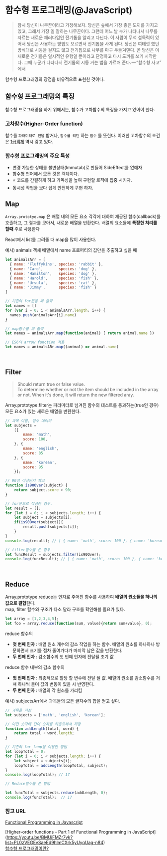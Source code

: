 # 함수형 프로그래밍(@JavaScript)

> 잠시 당신이 나무꾼이라고 가정해보자. 당신은 숲에서 가장 좋은 도끼를 가지고 있고, 그래서 가장 일 잘하는 나무꾼이다. 그런데 어느 날 누가 나타나서 나무를 자르는 새로운 패러다임인 전기톱을 알리고 다닌다. 이 사람이 무척 설득력이 있어서 당신은 사용하는 방법도 모르면서 전기톱을 사게 된다. 당신은 여태껏 했던 방식대로 시동을 걸지도 않고 전기톱으로 나무를 마구 두들겨댄다. 곧 당신은 이 새로운 전기톱은 일시적인 유행일 뿐이라고 단정하고 다시 도끼를 쓰기 시작한다. 그때 누군가 나타나서 전기톱의 시동 거는 법을 가르쳐 준다. — “함수형 사고” 에서

함수형 프로그래밍의 장점을 비유적으로 표현한 것이다. 

## 함수형 프로그래밍의 특징

함수형 프로그래밍을 하기 위해서는, 함수가 고차함수의 특징을 가지고 있어야 한다.

### 고차함수(Higher-Order function)

함수를 `파라미터로 전달` 받거나, `함수를 리턴` 하는 `함수` 를 뜻한다. 이러한 고차함수의 조건은 [1급객체](https://github.com/Shinye/TIL/blob/master/JavaScript/aboutFunction.md) 역시 갖고 있다.

### 함수형 프로그래밍의 주요 특성

- 변경 가능한 상태를 불변상태(Immutab)로 만들어 SideEffect를 없애자
- 함수형 언어에서 모든 것은 객체이다.
- ⭐️ 코드를 간결하게 하고 가독성을 높여 구현할 로직에 집중 시키자.
- 동시성 작업을 보다 쉽게 안전하게 구현 하자.


## Map

`Array.prototye.map` 은 배열 내의 모든 요소 각각에 대하여 제공된 함수(callback)를 호출하고, 그 결과를 모아서, 새로운 배열을 반환한다. 배열의 요소들에 **특정한 처리를 할때** 주로 사용한다

React에서 list를 그려줄 때 map을 많이 사용한다.

예시) animals 객체 배열에서 name 프로퍼티의 값만을 추출하고 싶을 때

```javascript
let animalsArr = [
  { name: 'Fluffykins', species: 'rabbit' },
  { name: 'Caro',       species: 'dog' },
  { name: 'Hamilton',   species: 'dog' },
  { name: 'Harold',     species: 'fish' },
  { name: 'Ursula',     species: 'cat' },
  { name: 'Jimmy',      species: 'fish' }
]

// 기존의 for문을 써 출력
let names = []
for (var i = 0; i < animalsArr.length; i++) {
  names.push(animalsArr[i].name)
}

// map함수를 써 출력
let names = animalsArr.map(function(animal) { return animal.name })

// ES6의 arrow function 적용
let names = animalsARr.map((animal) => animal.name)

```

<br>

## Filter

> Should return true or false value.<br>
> To determine whether or not the item should be included in the array or not.
> When it's done, it will return the new filtered aray.

Array.prototype.filter는 파라미터로 넘겨진 함수의 테스트를 통과하는(true인 경우) 모든 요소가 있는 새로운 배열을 반환한다.

```javascript
// 과목 이름, 점수 데이터
let subjects =
    [{
        name: 'math',
        score: 100,
    }, {
        name: 'english',
        score: 85
    }, {
        name: 'korean',
        score: 95
    }];

// 90점 이상인지 체크
function is90Over(subject) {
    return subject.score > 90;
}

// for문으로 작성한 경우.
let result = [];
for (let i = 0; i < subjects.length; i++) {
    let subject = subjects[i];
    if(is90Over(subject)){
        result.push(subjects[i]);
    }
}
console.log(result); // [ { name: 'math', score: 100 }, { name: 'korean', score: 95 } ]

// filter함수를 쓴 경우
let funcResult = subjects.filter(is90Over);
console.log(funcResult); // [ { name: 'math', score: 100 }, { name: 'korean', score: 95 } ]
```
<br>

## Reduce

Array.prototype.reduce는 인자로 주어진 함수를 사용하여 **배열의 원소들을 하나의 값으로 결합**한다.<br>
map, filter 함수와 구조가 다소 달라 구조를 확인해볼 필요가 있다.

```javascript
let array = [1,2,3,4,5];
let foo = array.reduce(function(sum, value){return sum+value}, 0);
```

reduce 함수의 <br>
- **첫 번째 인자** : 배열 원소 개수의 감소 작업을 하는 함수. 배열의 원소를 하나하나 방문하면서 크기를 점차 줄여가다가 마지막 남은 값을 반환한다.<br>
- **두 번째 인자** : 감소함수의 첫 번째 인자에 전달될 초기 값

reduce 함수 내부의 감소 함수의<br>
- **첫 번째 인자** : 최종적으로 할당 할 변수에 전달 될 값. 배열의 원소를 감소함수를 거쳐 하나씩 돌며 값의 변동이 있을 시 반영한다.<br>
- **두 번째 인자** : 배열의 각 원소를 가리킴

예시) subjectsArr에서 과목들의 모든 글자수의 합을 얻고 싶다.

```javascript
// 과목을 저장
let subjects = ['math', 'english', 'korean'];

// 이전 숫자에 단어 숫자를 카운트해서 저장
function addLength(total, word) {
    return total + word.length;
}

// 기존의 for loop을 이용한 방법
let loopTotal = 0;
for (let i = 0; i < subjects.length; i++) {
    let subject = subjects[i];
    loopTotal = addLength(loopTotal, subject);
}
console.log(loopTotal); // 17

// Reduce함수를 쓴 방법

let funcTotal = subjects.reduce(addLength, 0);
console.log(funcTotal);  // 17
```



### 참고 URL
[Functional Programming in Javascript](http://dev-momo.tistory.com/entry/Functional-Programming-in-Javascript)

[Higher-order functions - Part 1 of Functional Programming in JavaScript] (https://youtu.be/BMUiFMZr7vk?list=PL0zVEGEvSaeEd9hlmCXrk5yUyqUag-n84)<br>
[함수형 프로그래밍이란?](https://medium.com/@lazysoul/%ED%95%A8%EC%88%98%ED%98%95-%ED%94%84%EB%A1%9C%EA%B7%B8%EB%9E%98%EB%B0%8D%EC%9D%B4%EB%9E%80-d881230f2a5e)